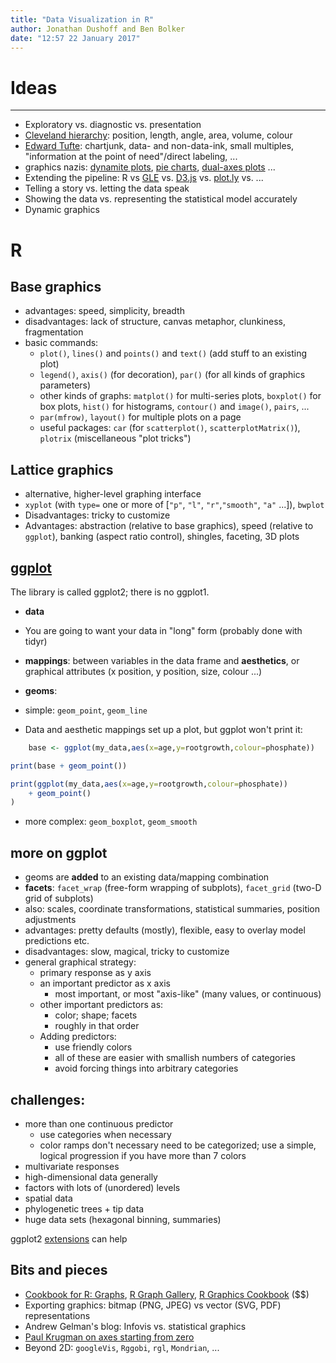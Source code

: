 ```yaml
---
title: "Data Visualization in R"
author: Jonathan Dushoff and Ben Bolker
date: "12:57 22 January 2017"
---
```


# Ideas

***

- Exploratory vs. diagnostic vs. presentation
- [Cleveland hierarchy](http://sfew.websitetoolbox.com/post/clevelands-graphical-features-hierarchy-4598555): position, length, angle, area, volume, colour
- [Edward Tufte](http://en.wikipedia.org/wiki/Edward_tufte): chartjunk, data- and non-data-ink, small multiples, "information at the point of need"/direct labeling, ...
- graphics nazis: [dynamite plots](http://emdbolker.wikidot.com/blog:dynamite), [pie charts](http://www.qualia.hr/pie-chart-controversy/), [dual-axes plots](http://www.perceptualedge.com/articles/visual_business_intelligence/dual-scaled_axes.pdf) ... 
-   Extending the pipeline: R vs [GLE](http://glx.sourceforge.net/) vs. [D3.js](https://d3js.org/) vs. [plot.ly](https://plot.ly/) vs. ...
-   Telling a story vs. letting the data speak
-   Showing the data vs. representing the statistical model accurately
-   Dynamic graphics

# R

## Base graphics

-   advantages: speed, simplicity, breadth
-   disadvantages: lack of structure, canvas metaphor, clunkiness, fragmentation
-   basic commands:
    -   `plot()`, `lines()` and `points()` and `text()` (add stuff to an existing plot)
    -   `legend()`, `axis()` (for decoration), `par()` (for all kinds of graphics parameters)
    -   other kinds of graphs: `matplot()` for multi-series plots, `boxplot()` for box plots, `hist()` for histograms, `contour()` and `image()`, `pairs`, ...
    -   `par(mfrow)`, `layout()` for multiple plots on a page
    -   useful packages: `car` (for `scatterplot()`, `scatterplotMatrix()`), `plotrix` (miscellaneous "plot tricks")

## Lattice graphics

- alternative, higher-level graphing interface
- `xyplot` (with `type=` one or more of \[`"p"`, `"l"`, `"r"`,`"smooth"`, `"a"` ...\]), `bwplot`
-   Disadvantages: tricky to customize
-   Advantages: abstraction (relative to base graphics), speed (relative to `ggplot`), banking (aspect ratio control), shingles, faceting, 3D plots

## [ggplot](http://ggplot2.org)

The library is called ggplot2; there is no ggplot1.

-   **data**
  * You are going to want your data in "long" form (probably done with tidyr)
-   **mappings**: between variables in the data frame and **aesthetics**, or graphical attributes
(x position, y position, size, colour ...)
-   **geoms**:
   - simple: `geom_point`, `geom_line`

-   Data and aesthetic mappings set up a plot, but ggplot won't print it:
```r 
	base <- ggplot(my_data,aes(x=age,y=rootgrowth,colour=phosphate))
```

```r
print(base + geom_point())
```

```r
print(ggplot(my_data,aes(x=age,y=rootgrowth,colour=phosphate))
	+ geom_point()
)
```

- more complex: `geom_boxplot`, `geom_smooth`

## more on ggplot

- geoms are **added** to an existing data/mapping combination
- **facets**: `facet_wrap` (free-form wrapping of subplots), `facet_grid` (two-D grid of subplots)
- also: scales, coordinate transformations, statistical summaries, position adjustments
- advantages: pretty defaults (mostly), flexible, easy to overlay model predictions etc.
- disadvantages: slow, magical, tricky to customize
- general graphical strategy:
    - primary response as y axis
    - an important predictor as x axis
	   - most important, or most "axis-like" (many values, or continuous)
    - other important predictors as:
	   - color; shape; facets
		- roughly in that order
	 - Adding predictors:
		- use friendly colors
		- all of these are easier with smallish numbers of categories
		- avoid forcing things into arbitrary categories
	
## challenges:

- more than one continuous predictor
  - use categories when necessary
  - color ramps don't necessary need to be categorized; use a simple, logical progression if you have more than 7 colors
- multivariate responses
- high-dimensional data generally
- factors with lots of (unordered) levels
- spatial data
- phylogenetic trees + tip data
- huge data sets (hexagonal binning, summaries)

ggplot2 [extensions](https://www.ggplot2-exts.org) can help

## Bits and pieces

- [Cookbook for R: Graphs](http://wiki.stdout.org/rcookbook/Graphs/), [R Graph Gallery](http://gallery.r-enthusiasts.com/), [R Graphics Cookbook](http://shop.oreilly.com/product/0636920023135.do) ($$)
- Exporting graphics: bitmap (PNG, JPEG) vs vector (SVG, PDF) representations
- Andrew Gelman's blog: Infovis vs. statistical graphics
-   [Paul Krugman on axes starting from zero](http://krugman.blogs.nytimes.com/2011/09/14/axes-of-evil/)
- Beyond 2D: `googleVis`, `Rggobi`, `rgl`, `Mondrian`, ...

